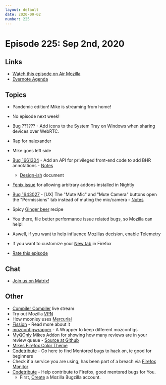 ```yaml
---
layout: default
date: 2020-09-02
number: 225
---
```


# Episode 225: Sep 2nd, 2020

## Links
* [Watch this episode on Air Mozilla](https://air.mozilla.org/event-redirect/439894/)
* [Evernote Agenda](https://www.evernote.com/shard/s434/client/snv?noteGuid=3c7590b1-61e1-4980-ab39-d94fb32c51cc&noteKey=df474f5675e391db&sn=https%3A%2F%2Fwww.evernote.com%2Fshard%2Fs434%2Fsh%2F3c7590b1-61e1-4980-ab39-d94fb32c51cc%2Fdf474f5675e391db&title=September%2B2nd%252C%2B2020%2B-%2BEpisode%2B225)

## Topics
* Pandemic edition! Mike is streaming from home!
* No episode next week!
* Bug ?????? - Add icons to the System Tray on Windows when sharing devices over WebRTC.
* Rap for nalexander
* Mike goes left side
* [Bug 1661304](https://bugzilla.mozilla.org/show_bug.cgi?id=1661304) - Add an API for privileged front-end code to add BHR annotations - [Notes](https://www.evernote.com/l/AbKyddDyw1JEXbFhaMjZVn6SZ4-c6nyWC8w)
  - [Design-ish](https://docs.google.com/document/d/11zJ7FEiaP_rFsBRnxdnmhiyKcIVf5vCumTZziqODZVs/edit#) document
* [Fenix issue](https://github.com/mozilla-mobile/fenix/issues/14034) for allowing arbitrary addons installed in Nightly
* [Bug 1643027](https://bugzilla.mozilla.org/show_bug.cgi?id=1643027) - [UX] The "Mute Mic" and "Mute Camera" buttons open the "Permissions" tab instead of muting the mic/camera - [Notes](https://www.evernote.com/l/AbKMRYJF6klGIZeZUNFW-dkvRco1Hp-DsMc)
* Spicy [Ginger beer](https://www.youtube.com/watch?v=LqPko6a3Wh4) recipe
* You there, file better performance issue related bugs, so Mozilla can help!
* Aswell, if you want to help influence Mozillas decision, enable Telemetry
* If you want to customize your [New tab](https://addons.mozilla.org/en-US/firefox/addon/new-tab-override/) in Firefox

* [Rate this episode](https://forms.gle/D7uJ3GTfxZBqGMne7)

## Chat
* [Join us on Matrix!](https://matrix.to/#/!enWuAmKDOEEPYejXRk:mozilla.org?via=mozilla.org&via=raim.ist)

## Other
* [Compiler Compiler](https://www.twitch.tv/codehag) live stream
* Try out Mozilla [VPN](https://vpn.mozilla.org/)
* How mconley uses [Mercurial](https://mikeconley.github.io/documents/How_mconley_uses_Mercurial_for_Mozilla_code)
* [Fission](https://firefox-source-docs.mozilla.org/dom/dom/Fission.html) - Read more about it
* [mozconfigwrapper](https://github.com/ahal/mozconfigwrapper) - A Wrapper to keep different mozconfigs
* [MyQOnly](https://addons.mozilla.org/en-US/firefox/addon/myqonly/) Mikes Addon for showing how many reviews are in your review queue - [Source at Github](https://github.com/mikeconley/myqonly)
* [Mikes Firefox Color Theme](https://addons.mozilla.org/en-US/firefox/addon/electricbluegaloo/)
* [Codetribute](https://codetribute.mozilla.org/) - Go here to find Mentored bugs to hack on, ie good for beginners
* Check if a service you are using, has been part of a breach via [Firefox Monitor](https://monitor.firefox.com/breaches)
* [Codetribute](https://codetribute.mozilla.org/) - Help contribute to Firefox, good mentored bugs for You.
  - First, [Create](https://bugzilla.mozilla.org/createaccount.cgi) a Mozilla Bugzilla account.

